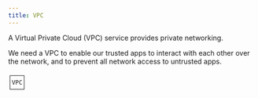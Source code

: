 ```yaml
---
title: VPC
---
```


A Virtual Private Cloud (VPC) service provides private networking.

We need a VPC to enable our trusted apps to interact with each other over the network, and to prevent all network access to untrusted apps.

```
┌───┐
│VPC│
└───┘
```